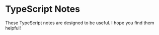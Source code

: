 # TypeScript Notes

These TypeScript notes are designed to be useful. I hope you find them helpful!

